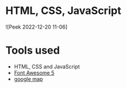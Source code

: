 HTML, CSS, JavaScript
=======
![Peek 2022-12-20 11-06]

# Tools used #
* HTML, CSS and JavaScript
* [Font Awesome 5](https://fontawesome.com/)
* [google map](https://www.embed-map.com/)

